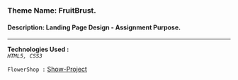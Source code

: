 ### Theme Name: FruitBrust.
#### Description: Landing Page Design - Assignment Purpose.
___

**Technologies Used :**  
*`HTML5, CSS3`*  
  
`FlowerShop :` [Show-Project](https://muhammed-nayeem.github.io/TASK-OF-PH-WD/Assignment-FruitBrust/)

